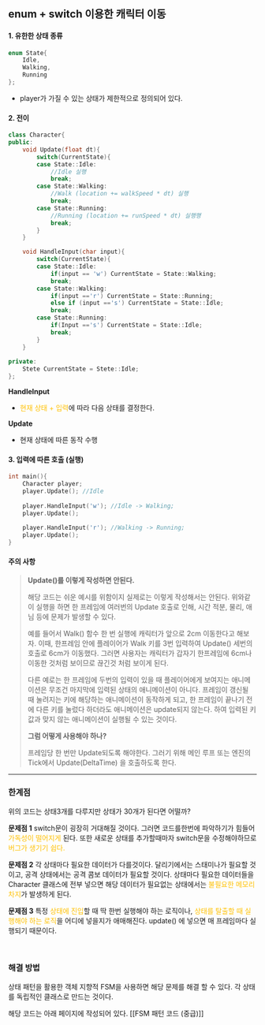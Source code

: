 ## enum + switch 이용한 캐릭터 이동

#### 1. 유한한 상태 종류
```cpp
enum State{
	Idle,
	Walking,
	Running
};
```
- player가 가질 수 있는 상태가 제한적으로 정의되어 있다.

#### 2. 전이 
```cpp
class Character{
public:
	void Update(float dt){
		switch(CurrentState){
		case State::Idle:
			//Idle 실행
			break;
		case State::Walking:
			//Walk (location += walkSpeed * dt) 실행
			break;
		case State::Running:
			//Running (location += runSpeed * dt) 실행행
			break;
		}
	}

	void HandleInput(char input){
		switch(CurrentState){
		case State::Idle:
			if(input == 'w') CurrentState = State::Walking;
			break;
		case State::Walking:
			if(input =='r') CurrentState = State::Running;
			else if (input =='s') CurrentState = State::Idle;
			break;
		case State::Running:
			if(Input =='s') CurrentState = State::Idle;
			break;
		}
	}
	
private:
	Stete CurrentState = Stete::Idle;
};
```
**HandleInput**
- <span style="color:rgb(255, 192, 0)">현재 상태 + 입력</span>에 따라 다음 상태를 결정한다.

**Update**
- 현재 상태에 따른 동작 수행

#### 3. 입력에 따른 호출 (실행)
```cpp
int main(){
	Character player;
	player.Update(); //Idle 
	
	player.HandleInput('w'); //Idle -> Walking;
	player.Update();
	
	player.HandleInput('r'); //Walking -> Running;
	player.Update();
}
```
#### 주의 사항
>**Update()를 이렇게 작성하면 안된다.**
>
> 해당 코드는 쉬운 예시를 위함이지 실제로는 이렇게 작성해서는 안된다.
>위와같이 실행을 하면 한 프레임에 여러번의 Update 호출로 인해, 시간 적분, 물리, 애님 등에 문제가 발생할 수 있다.
>
> 예를 들어서 Walk() 함수 한 번 실행에 캐릭터가 앞으로 2cm 이동한다고 해보자. 이때, 한프레임 안에 플레이어가 Walk 키를 3번 입력하여 Update() 세번의 호출로 6cm가 이동했다. 그러면 사용자는 캐릭터가 갑자기 한프레임에 6cm나 이동한 것처럼 보이므로 끊긴것 처럼 보이게 된다.
>
>다른 예로는 한 프레임에 두번의 입력이 있을 때 플레이어에게 보여지는 애니메이션은 무조건 마지막에 입력된 상태의 애니메이션이 아니다. 프레임이 갱신될 때 눌려지는 키에 해당하는 애니메이션이 동작하게 되고, 한 프레임이 끝나기 전에 다른 키를 눌렀다 하더라도 애니메이션은 update되지 않는다. 하여 입력된 키 값과 맞지 않는 애니메이션이 실행될 수 있는 것이다.
>
>
>**그럼 어떻게 사용해야 하나?**
>
>프레임당 한 번만 Update되도록 해야한다.
>그러기 위해 메인 루프 또는 엔진의 Tick에서 Update(DeltaTime) 을 호출하도록 한다.

---

### 한계점
위의 코드는 상태3개를 다루지만 상태가 30개가 된다면 어떨까?

**문제점 1**
switch문이 굉장히 거대해질 것이다. 그러면 코드를한번에 파악하기가 힘들어 <span style="color:rgb(255, 192, 0)">가독성이 떨어지게</span> 된다.
또한 새로운 상태를 추가할때마자 switch문을 수정해야하므로<span style="color:rgb(255, 192, 0)"> 버그가 생기기 쉽다.</span>

**문제점 2**
각 상태마다 필요한 데이터가 다를것이다.
달리기에서는 스태미나가 필요할 것이고, 공격 상태에서는 공격 콤보 데이터가 필요할 것이다. 상태마다 필요한 데이터들을 Character 클래스에 전부 넣으면 해당 데이터가 필요없는 상태에서는 <span style="color:rgb(255, 192, 0)">불필요한 메모리 차지</span>가 발생하게 된다.

**문제점 3**
특정 <span style="color:rgb(255, 192, 0)">상태에 진입</span>할 때 딱 한번 실행해야 하는 로직이나, <span style="color:rgb(255, 192, 0)">상태를 탈출할 때 실행해야 하는 로직</span>을 어디에 넣을지가 애매해진다. update() 에 넣으면 매 프레임마다 실행되기 때문이다.

<br>

### 해결 방법
상태 패턴을 활용한 객체 지향적 FSM을 사용하면 해당 문제를 해결 할 수 있다. 
각 상태를 독립적인 클래스로 만드는 것이다.

해당 코드는 아래 페이지에 작성되어 있다.
[[FSM 패턴 코드 (중급)]]